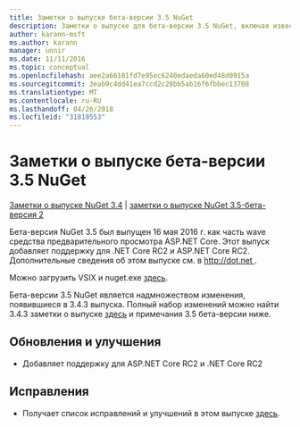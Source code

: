 ```yaml
---
title: Заметки о выпуске бета-версии 3.5 NuGet
description: Заметки о выпуске для бета-версии 3.5 NuGet, включая известные проблемы, исправленные ошибки, добавленные функции и DCR.
author: karann-msft
ms.author: karann
manager: unnir
ms.date: 11/11/2016
ms.topic: conceptual
ms.openlocfilehash: aee2a66101fd7e95ec6240edaeda60ed48d0915a
ms.sourcegitcommit: 3eab9c4dd41ea7ccd2c28bb5ab16f6fbbec13708
ms.translationtype: MT
ms.contentlocale: ru-RU
ms.lasthandoff: 04/26/2018
ms.locfileid: "31819553"
---
```

# <a name="nuget-35-beta-release-notes"></a>Заметки о выпуске бета-версии 3.5 NuGet

[Заметки о выпуске NuGet 3.4](../release-notes/nuget-3.4.md) | [заметки о выпуске NuGet 3.5-бета-версия 2](../release-notes/nuget-3.5-Beta2.md)

Бета-версия NuGet 3.5 был выпущен 16 мая 2016 г. как часть wave средства предварительного просмотра ASP.NET Core. Этот выпуск добавляет поддержку для .NET Core RC2 и ASP.NET Core RC2. Дополнительные сведения об этом выпуске см. в [ http://dot.net ](http://dot.net).

Можно загрузить VSIX и nuget.exe [здесь](https://dist.nuget.org/index.html).

Бета-версии 3.5 NuGet является надмножеством изменения, появившиеся в 3.4.3 выпуска. Полный набор изменений можно найти 3.4.3 заметки о выпуске [здесь](https://github.com/NuGet/Home/issues?q=is%3Aissue+milestone%3A3.4.3+is%3Aclosed) и примечания 3.5 бета-версии ниже.

## <a name="updates-and-improvements"></a>Обновления и улучшения

* Добавляет поддержку для ASP.NET Core RC2 и .NET Core RC2

## <a name="fixes"></a>Исправления

* Получает список исправлений и улучшений в этом выпуске [здесь](https://github.com/NuGet/Home/issues?q=is%3Aissue+milestone%3A%223.5+Beta%22+is%3Aclosed).
